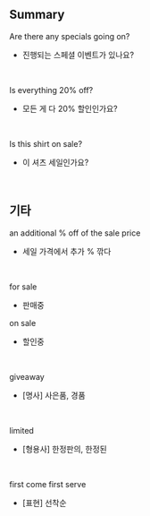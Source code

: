 ## Summary

Are there any specials going on?
- 진행되는 스페셜 이벤트가 있나요?

<br>

Is everything 20% off?
- 모든 게 다 20% 할인인가요?

<br>

Is this shirt on sale?
- 이 셔츠 세일인가요?

<br>

## 기타

an additional % off of the sale price
- 세일 가격에서 추가 % 깎다

<br>

for sale
- 판매중

on sale
- 할인중

<br>

giveaway
- [명사] 사은품, 경품

<br>

limited
- [형용사] 한정판의, 한정된

<br>

first come first serve
- [표현] 선착순
